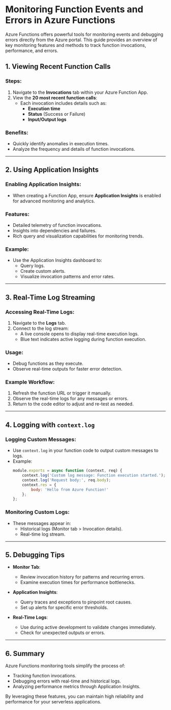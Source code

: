 
# Monitoring Function Events and Errors in Azure Functions

Azure Functions offers powerful tools for monitoring events and debugging errors directly from the Azure portal. This guide provides an overview of key monitoring features and methods to track function invocations, performance, and errors.

## 1. Viewing Recent Function Calls

### Steps:
1. Navigate to the **Invocations** tab within your Azure Function App.
2. View the **20 most recent function calls**:
   - Each invocation includes details such as:
     - **Execution time**
     - **Status** (Success or Failure)
     - **Input/Output logs**

### Benefits:
- Quickly identify anomalies in execution times.
- Analyze the frequency and details of function invocations.

---

## 2. Using Application Insights

### Enabling Application Insights:
- When creating a Function App, ensure **Application Insights** is enabled for advanced monitoring and analytics.

### Features:
- Detailed telemetry of function invocations.
- Insights into dependencies and failures.
- Rich query and visualization capabilities for monitoring trends.

### Example:
- Use the Application Insights dashboard to:
  - Query logs.
  - Create custom alerts.
  - Visualize invocation patterns and error rates.

---

## 3. Real-Time Log Streaming

### Accessing Real-Time Logs:
1. Navigate to the **Logs** tab.
2. Connect to the log stream:
   - A live console opens to display real-time execution logs.
   - Blue text indicates active logging during function execution.

### Usage:
- Debug functions as they execute.
- Observe real-time outputs for faster error detection.

### Example Workflow:
1. Refresh the function URL or trigger it manually.
2. Observe the real-time logs for any messages or errors.
3. Return to the code editor to adjust and re-test as needed.

---

## 4. Logging with `context.log`

### Logging Custom Messages:
- Use `context.log` in your function code to output custom messages to logs.
- Example:
  ```javascript
  module.exports = async function (context, req) {
      context.log('Custom log message: Function execution started.');
      context.log('Request body:', req.body);
      context.res = {
          body: 'Hello from Azure Function!'
      };
  };
  ```

### Monitoring Custom Logs:
- These messages appear in:
  - Historical logs (Monitor tab > Invocation details).
  - Real-time log stream.

---

## 5. Debugging Tips

- **Monitor Tab**:
  - Review invocation history for patterns and recurring errors.
  - Examine execution times for performance bottlenecks.

- **Application Insights**:
  - Query traces and exceptions to pinpoint root causes.
  - Set up alerts for specific error thresholds.

- **Real-Time Logs**:
  - Use during active development to validate changes immediately.
  - Check for unexpected outputs or errors.

---

## 6. Summary

Azure Functions monitoring tools simplify the process of:
- Tracking function invocations.
- Debugging errors with real-time and historical logs.
- Analyzing performance metrics through Application Insights.

By leveraging these features, you can maintain high reliability and performance for your serverless applications.
